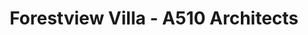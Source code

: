 ---
title: 'Forestview Villa - A510 Architects'
description: 'Forestview Villa - A510 Architects'

layout: project
permalink: /projects/:path
image: /images/projects/forestview-villa/forestview-villa-01_1600w.jpg


weight: 35

name: Forestview Villa

type: Residential
area: 650 m2
location: Moscow
year: 2018
---